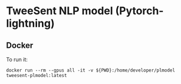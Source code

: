 # TweeSent NLP model (Pytorch-lightning)

## Docker

To run it:

    docker run --rm --gpus all -it -v ${PWD}:/home/developer/plmodel tweesent-plmodel:latest
